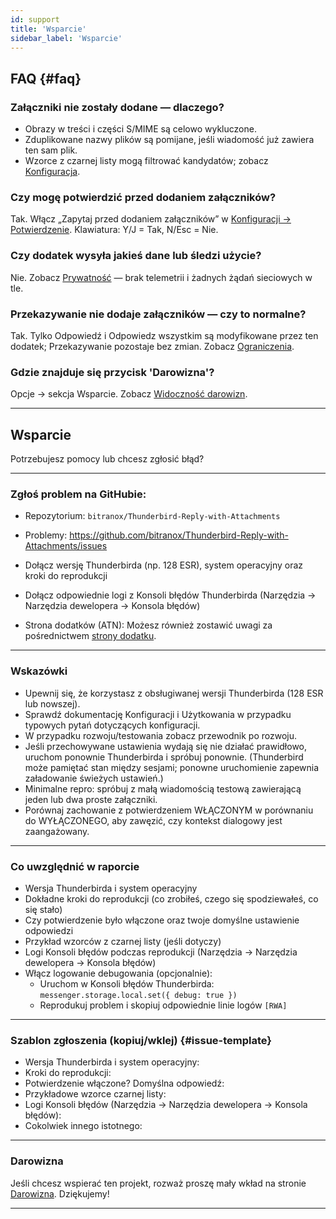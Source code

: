 ```yaml
---
id: support
title: 'Wsparcie'
sidebar_label: 'Wsparcie'
---
```


## FAQ {#faq}

### Załączniki nie zostały dodane — dlaczego?

- Obrazy w treści i części S/MIME są celowo wykluczone.
- Zduplikowane nazwy plików są pomijane, jeśli wiadomość już zawiera ten sam plik.
- Wzorce z czarnej listy mogą filtrować kandydatów; zobacz [Konfiguracja](configuration#blacklist-glob-patterns).

### Czy mogę potwierdzić przed dodaniem załączników?

Tak. Włącz „Zapytaj przed dodaniem załączników” w [Konfiguracji → Potwierdzenie](configuration#confirmation). Klawiatura: Y/J = Tak, N/Esc = Nie.

### Czy dodatek wysyła jakieś dane lub śledzi użycie?

Nie. Zobacz [Prywatność](privacy) — brak telemetrii i żadnych żądań sieciowych w tle.

### Przekazywanie nie dodaje załączników — czy to normalne?

Tak. Tylko Odpowiedź i Odpowiedz wszystkim są modyfikowane przez ten dodatek; Przekazywanie pozostaje bez zmian. Zobacz [Ograniczenia](usage#limitations).

### Gdzie znajduje się przycisk 'Darowizna'?

Opcje → sekcja Wsparcie. Zobacz [Widoczność darowizn](configuration#donation-visibility).

---

## Wsparcie

Potrzebujesz pomocy lub chcesz zgłosić błąd?

---

### Zgłoś problem na GitHubie:

- Repozytorium: `bitranox/Thunderbird-Reply-with-Attachments`
- Problemy: https://github.com/bitranox/Thunderbird-Reply-with-Attachments/issues
- Dołącz wersję Thunderbirda (np. 128 ESR), system operacyjny oraz kroki do reprodukcji
- Dołącz odpowiednie logi z Konsoli błędów Thunderbirda (Narzędzia → Narzędzia dewelopera → Konsola błędów)

- Strona dodatków (ATN): Możesz również zostawić uwagi za pośrednictwem [strony dodatku](https://addons.thunderbird.net/thunderbird/addon/reply-with-attachments).

---

### Wskazówki

- Upewnij się, że korzystasz z obsługiwanej wersji Thunderbirda (128 ESR lub nowszej).
- Sprawdź dokumentację Konfiguracji i Użytkowania w przypadku typowych pytań dotyczących konfiguracji.
- W przypadku rozwoju/testowania zobacz przewodnik po rozwoju.
- Jeśli przechowywane ustawienia wydają się nie działać prawidłowo, uruchom ponownie Thunderbirda i spróbuj ponownie. (Thunderbird może pamiętać stan między sesjami; ponowne uruchomienie zapewnia załadowanie świeżych ustawień.)
- Minimalne repro: spróbuj z małą wiadomością testową zawierającą jeden lub dwa proste załączniki.
- Porównaj zachowanie z potwierdzeniem WŁĄCZONYM w porównaniu do WYŁĄCZONEGO, aby zawęzić, czy kontekst dialogowy jest zaangażowany.

---

### Co uwzględnić w raporcie

- Wersja Thunderbirda i system operacyjny
- Dokładne kroki do reprodukcji (co zrobiłeś, czego się spodziewałeś, co się stało)
- Czy potwierdzenie było włączone oraz twoje domyślne ustawienie odpowiedzi
- Przykład wzorców z czarnej listy (jeśli dotyczy)
- Logi Konsoli błędów podczas reprodukcji (Narzędzia → Narzędzia dewelopera → Konsola błędów)
- Włącz logowanie debugowania (opcjonalnie):
  - Uruchom w Konsoli błędów Thunderbirda: `messenger.storage.local.set({ debug: true })`
  - Reprodukuj problem i skopiuj odpowiednie linie logów `[RWA]`

---

### Szablon zgłoszenia (kopiuj/wklej) {#issue-template}

- Wersja Thunderbirda i system operacyjny:
- Kroki do reprodukcji:
- Potwierdzenie włączone? Domyślna odpowiedź:
- Przykładowe wzorce czarnej listy:
- Logi Konsoli błędów (Narzędzia → Narzędzia dewelopera → Konsola błędów):
- Cokolwiek innego istotnego:

---

### Darowizna

Jeśli chcesz wspierać ten projekt, rozważ proszę mały wkład na stronie [Darowizna](donation). Dziękujemy!

---
